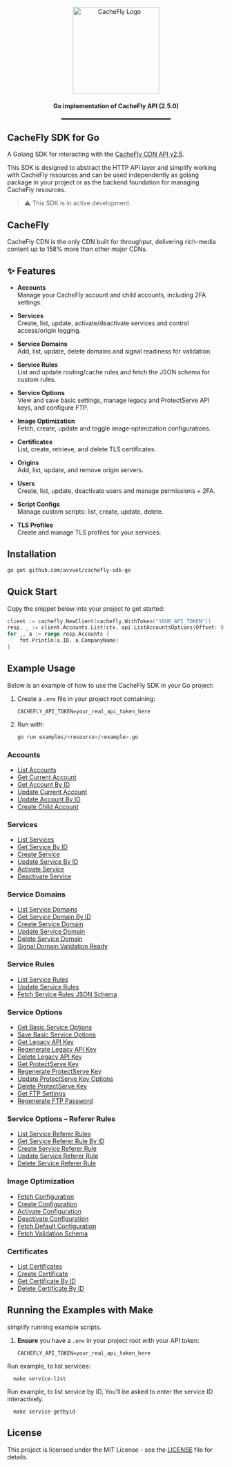 <p align="center">
  <img src="https://www.cachefly.com/wp-content/uploads/2023/10/Thumbnail-About-Us-Video.png" alt="CacheFly Logo" width="200"/>
</p>

<h4 align="center">Go implementation of CacheFly API (2.5.0)</h4>

<hr style="width: 50%; border: 1px solid #000; margin: 20px auto;">

## CacheFly SDK for Go

A Golang SDK for interacting with the [CacheFly CDN API v2.5](https://portal.cachefly.com/api/2.5/docs/).

This SDK is designed to abstract the HTTP API layer and simplify working with CacheFly resources 
and can be used independently as golang package in your project or as the backend foundation for managing CacheFly resources. 

> ⚠️ This SDK is in active development.

## CacheFly

CacheFly CDN is the only CDN built for throughput, delivering rich-media content up to 158% more than other major CDNs.

## ✨ Features

- **Accounts**  
  Manage your CacheFly account and child accounts, including 2FA settings.

- **Services**  
  Create, list, update, activate/deactivate services and control access/origin logging.

- **Service Domains**  
  Add, list, update, delete domains and signal readiness for validation.

- **Service Rules**  
  List and update routing/cache rules and fetch the JSON schema for custom rules.

- **Service Options**  
  View and save basic settings, manage legacy and ProtectServe API keys, and configure FTP.

- **Image Optimization**  
  Fetch, create, update and toggle image‐optimization configurations.

- **Certificates**  
  List, create, retrieve, and delete TLS certificates.

- **Origins**  
  Add, list, update, and remove origin servers.

- **Users**  
  Create, list, update, deactivate users and manage permissions + 2FA.

- **Script Configs**  
  Manage custom scripts: list, create, update, delete.

- **TLS Profiles**  
  Create and manage TLS profiles for your services.


## Installation

```bash
go get github.com/avvvet/cachefly-sdk-go

```

## Quick Start

Copy the snippet below into your project to get started:

```go
client := cachefly.NewClient(cachefly.WithToken("YOUR_API_TOKEN"))
resp, _ := client.Accounts.List(ctx, api.ListAccountsOptions{Offset: 0, Limit: 5})
for _, a := range resp.Accounts {
    fmt.Println(a.ID, a.CompanyName)
}
```

## Example Usage

Below is an example of how to use the CacheFly SDK in your Go project:

1. Create a `.env` file in your project root containing:

   ```dotenv
   CACHEFLY_API_TOKEN=your_real_api_token_here
   ```
2. Run with:

   ```bash
   go run examples/<resource>/<example>.go
   ```

### Accounts

* [List Accounts](examples/accounts/list/main.go)
* [Get Current Account](examples/accounts/get/main.go)
* [Get Account By ID](examples/accounts/getbyid/main.go)
* [Update Current Account](examples/accounts/update/main.go)
* [Update Account By ID](examples/accounts/updatebyid/main.go)
* [Create Child Account](examples/accounts/create/main.go)

### Services

* [List Services](examples/services/list/main.go)
* [Get Service By ID](examples/services/getbyid/main.go)
* [Create Service](examples/services/create/main.go)
* [Update Service By ID](examples/services/updatebyid/main.go)
* [Activate Service](examples/services/activate/main.go)
* [Deactivate Service](examples/services/deactivate/main.go)

### Service Domains

* [List Service Domains](examples/service_domains/list/main.go)  
* [Get Service Domain By ID](examples/service_domains/getbyid/main.go)  
* [Create Service Domain](examples/service_domains/create/main.go)  
* [Update Service Domain](examples/service_domains/update/main.go)  
* [Delete Service Domain](examples/service_domains/delete/main.go)  
* [Signal Domain Validation Ready](examples/service_domains/validationready/main.go)  


### Service Rules

* [List Service Rules](examples/service_rules/list/main.go)  
* [Update Service Rules](examples/service_rules/update/main.go)  
* [Fetch Service Rules JSON Schema](examples/service_rules/schema/main.go)  


### Service Options

* [Get Basic Service Options](examples/service_options/get_basic/main.go)  
* [Save Basic Service Options](examples/service_options/save/main.go)  
* [Get Legacy API Key](examples/service_options/get_legacy_apikey/main.go)  
* [Regenerate Legacy API Key](examples/service_options/regenerate_legacy_apikey/main.go)  
* [Delete Legacy API Key](examples/service_options/delete_legacy_apikey/main.go)  
* [Get ProtectServe Key](examples/service_options/get_protectserve_key/main.go)  
* [Regenerate ProtectServe Key](examples/service_options/recreate_protectserve_key/main.go)  
* [Update ProtectServe Key Options](examples/service_options/update_protectserve_key_options/main.go)  
* [Delete ProtectServe Key](examples/service_options/delete_protectserve_key/main.go)  
* [Get FTP Settings](examples/service_options/get_ftp_settings/main.go)  
* [Regenerate FTP Password](examples/service_options/regenerate_ftp_password/main.go)  

### Service Options – Referer Rules

* [List Service Referer Rules](examples/referer_rules/list/main.go)  
* [Get Service Referer Rule By ID](examples/referer_rules/getbyid/main.go)  
* [Create Service Referer Rule](examples/referer_rules/create/main.go)  
* [Update Service Referer Rule](examples/referer_rules/update/main.go)  
* [Delete Service Referer Rule](examples/referer_rules/delete/main.go)  

### Image Optimization

* [Fetch Configuration](examples/image_optimization/fetch_configuration/main.go)  
* [Create Configuration](examples/image_optimization/create/main.go)  
* [Activate Configuration](examples/image_optimization/activate/main.go)  
* [Deactivate Configuration](examples/image_optimization/deactivate/main.go)  
* [Fetch Default Configuration](examples/image_optimization/fetch_default/main.go)  
* [Fetch Validation Schema](examples/image_optimization/fetch_schema/main.go)  


### Certificates

* [List Certificates](examples/certificates/list/main.go)  
* [Create Certificate](examples/certificates/create/main.go)  
* [Get Certificate By ID](examples/certificates/getbyid/main.go)  
* [Delete Certificate By ID](examples/certificates/delete/main.go)  


## Running the Examples with Make

simplify running example scripts.

1. **Ensure** you have a `.env` in your project root with your API token:
   ```dotenv
   CACHEFLY_API_TOKEN=your_real_api_token_here
   ```

  Run example, to list services:

  ```
    make service-list
  ```

  Run example, to list service by ID, You’ll be asked to enter the service ID interactively.

  ```
    make service-getbyid
  ```
 
## License

This project is licensed under the MIT License - see the [LICENSE](LICENSE) file for details.